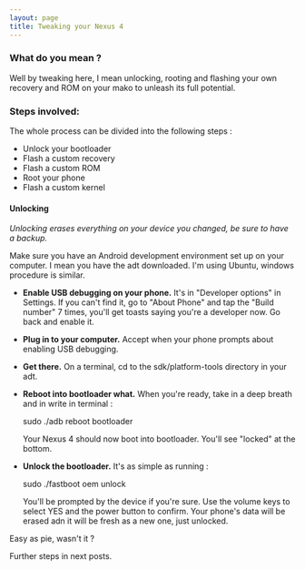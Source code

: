 ```yaml
---
layout: page
title: Tweaking your Nexus 4
---
```


### What do you mean ?
Well by tweaking here, I mean unlocking, rooting and flashing your own recovery and ROM on your mako to unleash its full potential.

### Steps involved:
The whole process can be divided into the following steps :
* Unlock your bootloader
* Flash a custom recovery
* Flash a custom ROM
* Root your phone
* Flash a custom kernel

#### Unlocking

_Unlocking erases everything on your device you changed, be sure to have a backup._

Make sure you have an Android development environment set up on your computer. I mean you have the adt downloaded. I'm using Ubuntu, windows procedure is similar.

* __Enable USB debugging on your phone.__ It's in "Developer options" in Settings. If you can't find it, go to "About Phone" and tap the "Build number" 7 times, you'll get toasts saying you're a developer now. Go back and enable it.

* __Plug in to your computer.__ Accept when your phone prompts about enabling USB debugging.

* __Get there.__ On a terminal, cd to the sdk/platform-tools directory in your adt.

* __Reboot into bootloader what.__ When you're ready, take in a deep breath and in write in terminal :

	sudo ./adb reboot bootloader

	Your Nexus 4 should now boot into bootloader. You'll see "locked" at the bottom.

* __Unlock the bootloader.__ It's as simple as running :

	sudo ./fastboot oem unlock

	You'll be prompted by the device if you're sure. Use the volume keys to select YES and the power button to confirm. Your phone's data will be erased adn it will be fresh as a new one, just unlocked.

Easy as pie, wasn't it ?

Further steps in next posts.
